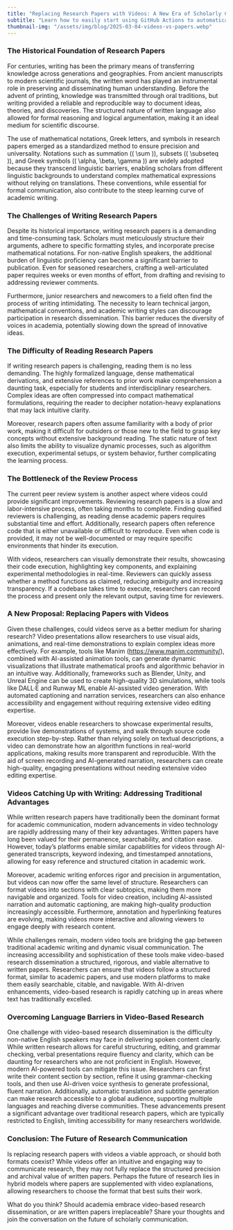 ```yaml
---
title: "Replacing Research Papers with Videos: A New Era of Scholarly Communication?"
subtitle: "Learn how to easily start using GitHub Actions to automatically validate your package"
thumbnail-img: "/assets/img/blog/2025-03-04-videos-vs-papers.webp"
---
```


### The Historical Foundation of Research Papers
For centuries, writing has been the primary means of transferring knowledge across generations and geographies. From ancient manuscripts to modern scientific journals, the written word has played an instrumental role in preserving and disseminating human understanding. Before the advent of printing, knowledge was transmitted through oral traditions, but writing provided a reliable and reproducible way to document ideas, theories, and discoveries. The structured nature of written language also allowed for formal reasoning and logical argumentation, making it an ideal medium for scientific discourse.

The use of mathematical notations, Greek letters, and symbols in research papers emerged as a standardized method to ensure precision and universality. Notations such as summation (\( \sum \)), subsets (\( \subseteq \)), and Greek symbols (\( \alpha, \beta, \gamma \)) are widely adopted because they transcend linguistic barriers, enabling scholars from different linguistic backgrounds to understand complex mathematical expressions without relying on translations. These conventions, while essential for formal communication, also contribute to the steep learning curve of academic writing.

### The Challenges of Writing Research Papers
Despite its historical importance, writing research papers is a demanding and time-consuming task. Scholars must meticulously structure their arguments, adhere to specific formatting styles, and incorporate precise mathematical notations. For non-native English speakers, the additional burden of linguistic proficiency can become a significant barrier to publication. Even for seasoned researchers, crafting a well-articulated paper requires weeks or even months of effort, from drafting and revising to addressing reviewer comments.

Furthermore, junior researchers and newcomers to a field often find the process of writing intimidating. The necessity to learn technical jargon, mathematical conventions, and academic writing styles can discourage participation in research dissemination. This barrier reduces the diversity of voices in academia, potentially slowing down the spread of innovative ideas.

### The Difficulty of Reading Research Papers
If writing research papers is challenging, reading them is no less demanding. The highly formalized language, dense mathematical derivations, and extensive references to prior work make comprehension a daunting task, especially for students and interdisciplinary researchers. Complex ideas are often compressed into compact mathematical formulations, requiring the reader to decipher notation-heavy explanations that may lack intuitive clarity.

Moreover, research papers often assume familiarity with a body of prior work, making it difficult for outsiders or those new to the field to grasp key concepts without extensive background reading. The static nature of text also limits the ability to visualize dynamic processes, such as algorithm execution, experimental setups, or system behavior, further complicating the learning process.

### The Bottleneck of the Review Process
The current peer review system is another aspect where videos could provide significant improvements. Reviewing research papers is a slow and labor-intensive process, often taking months to complete. Finding qualified reviewers is challenging, as reading dense academic papers requires substantial time and effort. Additionally, research papers often reference code that is either unavailable or difficult to reproduce. Even when code is provided, it may not be well-documented or may require specific environments that hinder its execution.

With videos, researchers can visually demonstrate their results, showcasing their code execution, highlighting key components, and explaining experimental methodologies in real-time. Reviewers can quickly assess whether a method functions as claimed, reducing ambiguity and increasing transparency. If a codebase takes time to execute, researchers can record the process and present only the relevant output, saving time for reviewers.

### A New Proposal: Replacing Papers with Videos
Given these challenges, could videos serve as a better medium for sharing research? Video presentations allow researchers to use visual aids, animations, and real-time demonstrations to explain complex ideas more effectively. For example, tools like Manim (https://www.manim.community/), combined with AI-assisted animation tools, can generate dynamic visualizations that illustrate mathematical proofs and algorithmic behavior in an intuitive way. Additionally, frameworks such as Blender, Unity, and Unreal Engine can be used to create high-quality 3D simulations, while tools like DALL·E and Runway ML enable AI-assisted video generation. With automated captioning and narration services, researchers can also enhance accessibility and engagement without requiring extensive video editing expertise.

Moreover, videos enable researchers to showcase experimental results, provide live demonstrations of systems, and walk through source code execution step-by-step. Rather than relying solely on textual descriptions, a video can demonstrate how an algorithm functions in real-world applications, making results more transparent and reproducible. With the aid of screen recording and AI-generated narration, researchers can create high-quality, engaging presentations without needing extensive video editing expertise.

### Videos Catching Up with Writing: Addressing Traditional Advantages
While written research papers have traditionally been the dominant format for academic communication, modern advancements in video technology are rapidly addressing many of their key advantages. Written papers have long been valued for their permanence, searchability, and citation ease. However, today’s platforms enable similar capabilities for videos through AI-generated transcripts, keyword indexing, and timestamped annotations, allowing for easy reference and structured citation in academic work.

Moreover, academic writing enforces rigor and precision in argumentation, but videos can now offer the same level of structure. Researchers can format videos into sections with clear subtopics, making them more navigable and organized. Tools for video creation, including AI-assisted narration and automatic captioning, are making high-quality production increasingly accessible. Furthermore, annotation and hyperlinking features are evolving, making videos more interactive and allowing viewers to engage deeply with research content.

While challenges remain, modern video tools are bridging the gap between traditional academic writing and dynamic visual communication. The increasing accessibility and sophistication of these tools make video-based research dissemination a structured, rigorous, and viable alternative to written papers. Researchers can ensure that videos follow a structured format, similar to academic papers, and use modern platforms to make them easily searchable, citable, and navigable. With AI-driven enhancements, video-based research is rapidly catching up in areas where text has traditionally excelled.

### Overcoming Language Barriers in Video-Based Research

One challenge with video-based research dissemination is the difficulty non-native English speakers may face in delivering spoken content clearly. While written research allows for careful structuring, editing, and grammar checking, verbal presentations require fluency and clarity, which can be daunting for researchers who are not proficient in English. However, modern AI-powered tools can mitigate this issue. Researchers can first write their content section by section, refine it using grammar-checking tools, and then use AI-driven voice synthesis to generate professional, fluent narration. Additionally, automatic translation and subtitle generation can make research accessible to a global audience, supporting multiple languages and reaching diverse communities. These advancements present a significant advantage over traditional research papers, which are typically restricted to English, limiting accessibility for many researchers worldwide.

### Conclusion: The Future of Research Communication
Is replacing research papers with videos a viable approach, or should both formats coexist? While videos offer an intuitive and engaging way to communicate research, they may not fully replace the structured precision and archival value of written papers. Perhaps the future of research lies in hybrid models where papers are supplemented with video explanations, allowing researchers to choose the format that best suits their work.

What do you think? Should academia embrace video-based research dissemination, or are written papers irreplaceable? Share your thoughts and join the conversation on the future of scholarly communication.

